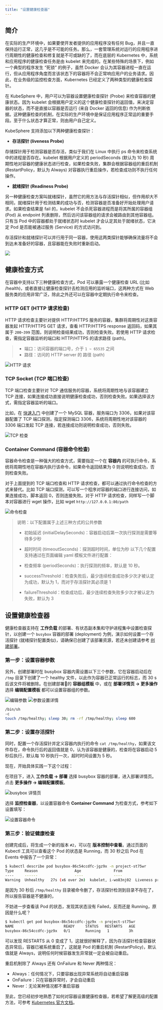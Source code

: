 ```yaml
---
title: "设置健康检查器"
---
```


## 简介

在实际的生产环境中，如果要使开发者提供的应用程序没有任何 Bug，并且一直保持运行正常，这几乎是不可能的任务。那么，一套管理系统对运行的应用程序进行周期性的健康检查和修复就是不可或缺的了，而在底层的 Kubernetes 中，系统和应用程序的健康检查任务是由 kubelet 来完成的。在某些特殊的场景下，例如一个典型的程序发生 “死锁” 的例子，虽然 Docker 会认为其容器进程一直在运行，但从应用程序角度而言该状态下的容器将不会正常响应用户的业务请求。因此，在业务级的监控检查方面，Kubernetes 已经定义了两种类型的健康检查探针。

在 KubeSphere 中，用户可以为容器设置健康检查探针 (Probe) 来检查容器的健康状态。因为 kubelet 会根据用户定义的这个健康检查探针的返回值，来决定容器的状态，而不是直接以容器是否运行 (来自 Docker 返回的信息) 作为判断依据。这种健康检查的机制，在实际的生产环境中是保证应用程序正常运的重要手段。至于什么状态才算正常，则由用户自己定义。

KubeSphere 支持添加以下两种健康检查探针：

- **存活探针 (liveness Probe)**

存储探针用于检测容器是否存活，类似于我们在 Linux 中执行 ps 命令来检查系统中的进程是否存在。kubelet 根据用户定义的 periodSeconds (默认为 10 秒) 周期性地对容器的健康状态进行检查，如果检查失败，集群会根据容器组的重启机制 (RestartPolicy，默认为 Always) 对容器执行重启操作，若检查成功则不执行任何操作。

- **就绪探针 (Readiness Probe)**

另一种健康检查方案叫就绪探针，虽然它的用方法与存活探针相似，但作用却大不相同，就绪探针用于检测结果的成功与否，检测容器是否准备好开始处理用户请求。如果检查结果是 fail 的，kubelet 不会杀死容器进程而是将其所属的容器组 (Pod) 从 endpoint 列表删除，然后访问该容器组的请求会被路由到其他容器组。只有当 Pod 中的容器都处于就绪状态时 kubelet 才会认定其处于就绪状态，它决定 Pod 是否能被通过服务 (Service) 的方式访问到。

存活探针和就绪探针可以并行用于同一容器，使用这两类探针能够确保流量将不会到达未准备好的容器，且容器能在失败时重新启动。

![](/health-check-details.png)


## 健康检查方式

在容器中支持以下三种健康检查方式，Pod 可以暴露一个健康检查 URL (比如 /health)，或者直接让健康检查探针去检测应用的监听端口，这两种方式在 Web 服务类的应用非常广泛，除此之外还可以在容器中定期执行命令来检查。

### HTTP GET (HTTP 请求检查)

HTTP 请求检查主要针对提供 HTTP/HTTPS 服务的容器，集群将周期性对这类容器发起 HTTP/HTTPS GET 请求，查看 HTTP/HTTPS response 返回码，如果其属于 `200~399` 范围，则说明检查结果成功，否则检查失败。若使用 HTTP 请求检查，需指定容器监听的端口和 HTTP/HTTPS 的请求路径 (path)。

> - 端口：访问容器的端口号，介于 `1 ~ 65535` 之间
> - 路径：访问的 HTTP server 的 路径 (path)


![HTTP 请求](/probe-http.png)

### TCP Socket (TCP 端口检查)

TCP 端口检查主要针对 TCP 通信服务的容器，系统将周期性地与该容器建立 TCP 连接，如果连接成功直接说明健康检查成功，否则检查失败。如果选择该方式，需指定容器监听的端口。

比如，在 [快速入门](../../quick-start/mysql-deployment) 中创建了一个 MySQL 容器，服务端口为 3306，如果对该容器配置了 TCP 端口探测，指定探测端口 3306，系统将周期性地对该容器的 3306 端口发起 TCP 连接，若连接成功则说明检查成功，否则失败。

![TCP 检查](/probe-TCP-check.png)

### Container Command (容器命令检查)

容器命令检查是一种强大的检查方式，需要指定一个在 **容器内** 的可执行命令，系统将周期性地在容器内执行该命令，如果命令返回结果为 0 则说明检查成功，否则检查失败。

对于上面提到的 TCP 端口检查和 HTTP 请求检查，都可以通过执行命令检查的方式来替代。比如 TCP 端口探测，可以写一个程序对容器的端口进行连接访问，如果连接成功，脚本返回 0，否则连接失败。对于 HTTP 请求检查，同样写一个脚本对容器进行 wget 操作，比如 wget `http://127.0.0.1:80/path`

![命令检查](/probe-command-check.png)


> 说明：以下配置属于上述三种方式的公共参数
>
> - 初始延迟 (initialDelaySeconds)：容器启动后第一次执行探测是需要等待多少秒
> - 超时时间 (timeoutSeconds)：探测超时时间，单位为秒
> 以下几个配置支持通过在页面编辑 yaml 模板文件进行配置：
>
> - 检查频率 (periodSeconds)：执行探测的频率，默认是 10 秒。
> - successThreshold：检查失败后，最少连续检查成功多少次才被认定为成功，默认为 1，而对于存活探针其必须是 1
> - failureThreshold：检查成功后，最少连续检查失败多少次才被认定为失败，默认为 3


## 设置健康检查器

健康检查器支持在 **工作负载** 的部署、有状态副本集和守护进程集中设置检查探针，以创建一个 `busybox` 容器的部署 (deployment) 为例，演示如何设置一个存活探针 (就绪探针配置类似)，请确保已创建了该部署资源，若还未创建请参考 [创建部署](../../workload/deployments)。

### 第一步：设置容器参数

另外，创建部署时在 busybox 容器内需设置以下三个参数，它在容器启动后在 `/tmp` 目录下创建了一个 healthy 文件，以此作为容器已正常运行的标志，而 30 s 后该文件将被删除。在创建部署的 **容器组模板** 中，或在 **部署详情页 → 更多操作** 选择 **编辑配置模板** 都可以设置容器组的参数。

![编辑参数](/edit-arguments.png)
![参数设置详情](/pod-arguments.png)

```bash
/bin/sh
-c
touch /tmp/healthy; sleep 30; rm -rf /tmp/healthy; sleep 600
```
### 第二步：设置存活探针

同时，配置一个存活探针并定义容器内执行的命令 `cat /tmp/healthy`，如果该文件存在，命令执行后的返回值就是 0，认为该容器是健康的，检查将在容器启动 5 秒后执行，默认每 10 秒执行一次，超时时间设置为 5 秒。

现在，开始具体实践一下这个过程：

在项目下，进入 **工作负载 → 部署** 选择 busybox 容器的部署，进入部署详情页。点击 **更多操作 → 编辑配置模板**。

![busybox 详情页](/busybox-page.png)

选择 **监控检查器**，以设置容器命令 **Container Command** 为检查方式，参考如下设置填写：

![设置容器命令](/container-command-setting.png)

### 第三步：验证健康检查

创建完成后，将生成一个新的版本 `#2`，可以在 **版本控制中查看**。通过页面的 Kubectl 工具可以查看这个 Pod 的状态是 Running，而 30 秒之后 Pod 在 Events 中报告了一个异常：

```bash
$ kubectl describe pod busybox-86c54ccdfc-jgz9x -n project-st75wr
Type     Reason                 Age               From                 Message
----     ------                 ----              ----                 -------
Warning  Unhealthy   27s (x6 over 2m)  kubelet, i-wo83nj02  Liveness probe failed: cat: can't open '/tmp/healthy': No such file or directory
```
是因为 30 秒后 `/tmp/healthy` 目录被命令删了，存活探针检测到目录不存在了，所以报告容器是不健康的，

不妨进一步查看该 Pod 的状态，发现其状态没有 Failed，反而还是 Running，原因是什么呢？

```bash
$ kubectl get pod busybox-86c54ccdfc-jgz9x -n project-st75wr
NAME                       READY     STATUS   RESTARTS   AGE
busybox-86c54ccdfc-jgz9x   0/1       Running   1         3h
```

可以发现 RESTARTS 从 0 变成了 1，这就很好解释了，因为存活探针检查容器状态异常后，容器已被系统重启了，这就是 Pod 的重启机制 (RestartPolicy)，默认值就是 Always，说明任何时候容器发生异常就一定会被自动重启。

重启机制除了 Always 还有 OnFailure 和 Never 两种情况：

- Always：任何情况下，只要容器出现异常系统将自动重启容器
- OnFailure：只在容器异常时，才会自动重启
- Never：无论某种情况都不重启容器

至此，您已经初步地熟悉了如何对容器设置健康检查器，若希望了解更高级的配置方法，可参考 [Kubernetes 官方文档](https://kubernetes.io/docs/tasks/configure-pod-container/configure-liveness-readiness-probes/)。


